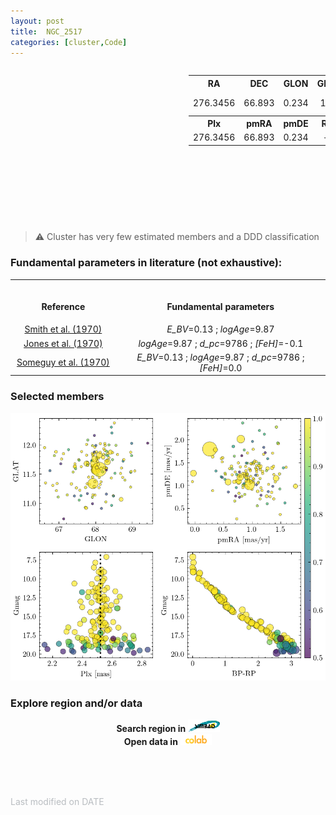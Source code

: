 ```yaml
---
layout: post
title:  NGC_2517
categories: [cluster,Code]
---
```


<!-- include Aladin Lite CSS file in the head section of your page -->
<link rel="stylesheet" href="https://aladin.u-strasbg.fr/AladinLite/api/v2/latest/aladin.min.css" />
 <!-- you can skip the following line if your page already integrates the jQuery library -->
<script type="text/javascript" src="https://code.jquery.com/jquery-1.12.1.min.js" charset="utf-8"></script>
 


<div style="display: flex; justify-content: space-between;">
  <div style="text-align: center;">

<!-- Left block -->
<!-- Aladin Lite viewer -->
<div id="aladin-lite-div" align="left" style="width:285px;height:250px;"></div>
<script type="text/javascript" src="https://aladin.u-strasbg.fr/AladinLite/api/v2/latest/aladin.min.js" charset="utf-8"></script>
<script type="text/javascript">var aladin = A.aladin('#aladin-lite-div', {survey: "P/DSS2/color", fov:0.5, target: "ngc 2516"});</script>
</div>
<!-- Aladin Lite viewer -->
<!-- Left block -->

<!-- Right block -->
  <table style="text-align: center;">
  <!-- Row 1 -->
  <tr>
    <th>RA</th>
    <th>DEC</th>
    <th>GLON</th>
    <th>GLAT</th>
    <th>Class</th>
  </tr>
  <!-- Row 2 -->
  <tr>
    <td>276.3456</td>
    <td>66.893</td>
    <td>0.234</td>
    <td>100</td>
    <td>
      <!-- <span style="color: green">A</span><span style="color: yellow">B</span><span style="color: red">C</span><span style="color: purple">D</span> -->
      <span style="color: green; font-weight: bold;">A</span>
      <span style="color: #FFC300; font-weight: bold;">B</span>
      <span style="color: red; font-weight: bold;">C</span>
      <span style="color: purple; font-weight: bold;">D</span>
    </td>
  </tr>
  <!-- Row 3 -->
  <tr>
    <th>Plx</th>
    <th>pmRA</th>
    <th>pmDE</th>
    <th>R_v</th>
    <th>N_20</th>
  </tr>
  <!-- Row 4 -->
  <tr>
    <td>276.3456</td>
    <td>66.893</td>
    <td>0.234</td>
    <td>--</td>
    <td>100</td>
  </tr>
  </table>
<!-- Right block -->
</div>

> :warning: Cluster has very few estimated members and a DDD classification

### Fundamental parameters in literature (not exhaustive):

<table>
<tr>
<th align="center">
<img width="220">
<p> 
 Reference
</p>
</th>
<th align="center">
<img width="500">
<p> 
 Fundamental parameters
</p>
</th>
</tr>
<tr>
<td align="center">
<a href="http://ads.etc">Smith et al. (1970)</a>
</td>
<td align="center">
<i>E_BV</i>=0.13 ; <i>logAge</i>=9.87 
</td>
</tr>
<tr>
<td align="center">
<a href="http://ads.etc">Jones et al. (1970)</a>
</td>
<td align="center">
<i>logAge</i>=9.87 ; <i>d_pc</i>=9786 ; <i>[FeH]</i>=-0.1
</td>
</tr>
<tr>
<td align="center">
  <a href="http://ads.etc">Someguy et al. (1970)</a>
</td>
<td align="center">
<i>E_BV</i>=0.13 ; <i>logAge</i>=9.87 ; <i>d_pc</i>=9786 ; <i>[FeH]</i>=0.0
</td>
</tr>
</table>

### Selected members

![CLUSTER](../plots/cluster.png)


### Explore region and/or data

<div align="center">
<b>Search region in</b>
<a href="http://ads.etc"><img src="https://raw.githubusercontent.com/ucc23/ucc/main/images/simbad_logo.png"
  alt="Simbad" width="10%" height="10%"></a>
</div>

<div align="center">
<b>Open data in</b>
<a href="http://ads.etc"><img src="https://raw.githubusercontent.com/ucc23/ucc/main/images/colab_logo.png"
  alt="Google Colab" width="10%" height="10%"></a>
</div>

<br><br><br>

<p style="color:#B9BDC1";>Last modified on DATE</p>